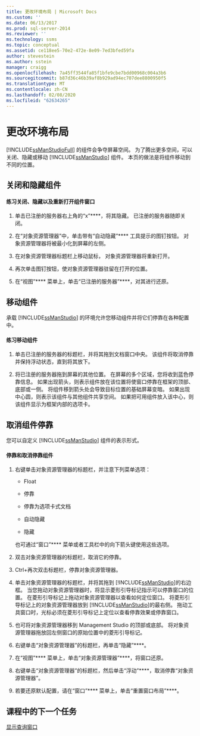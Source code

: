 ```yaml
---
title: 更改环境布局 | Microsoft Docs
ms.custom: ''
ms.date: 06/13/2017
ms.prod: sql-server-2014
ms.reviewer: ''
ms.technology: ssms
ms.topic: conceptual
ms.assetid: ce118ee5-70e2-472e-8e09-7ed3bfed59fa
author: stevestein
ms.author: sstein
manager: craigg
ms.openlocfilehash: 7a45ff3544fa85f1bfe9cbe7bdd00968c004a3b6
ms.sourcegitcommit: b87d36c46b39af8b929ad94ec707dee8800950f5
ms.translationtype: MT
ms.contentlocale: zh-CN
ms.lasthandoff: 02/08/2020
ms.locfileid: "62634265"
---
```

# <a name="change-the-environment-layout"></a>更改环境布局
  
  [!INCLUDE[ssManStudioFull](../../includes/ssmanstudiofull-md.md)] 的组件会争夺屏幕空间。 为了腾出更多空间，可以关闭、隐藏或移动 [!INCLUDE[ssManStudio](../../includes/ssmanstudio-md.md)] 组件。 本页的做法是将组件移动到不同的位置。  
  
## <a name="closing-and-hiding-components"></a>关闭和隐藏组件  
  
#### <a name="to-practice-closing-hiding-and-reopening-component-windows"></a>练习关闭、隐藏以及重新打开组件窗口  
  
1.  单击已注册的服务器右上角的“x”****，将其隐藏。 已注册的服务器随即关闭。  
  
2.  在“对象资源管理器”中，单击带有“自动隐藏”**** 工具提示的图钉按钮。 对象资源管理器将被最小化到屏幕的左侧。  
  
3.  在对象资源管理器标题栏上移动鼠标， 对象资源管理器将重新打开。  
  
4.  再次单击图钉按钮，使对象资源管理器驻留在打开的位置。  
  
5.  在“视图”**** 菜单上，单击“已注册的服务器”****，对其进行还原。  
  
## <a name="moving-components"></a>移动组件  
 承载 [!INCLUDE[ssManStudio](../../includes/ssmanstudio-md.md)] 的环境允许您移动组件并将它们停靠在各种配置中。  
  
#### <a name="to-practice-moving-components"></a>练习移动组件  
  
1.  单击已注册的服务器的标题栏，并将其拖到文档窗口中央。 该组件将取消停靠并保持浮动状态，直到将其放下。  
  
2.  将已注册的服务器拖到屏幕的其他位置。 在屏幕的多个区域，您将收到蓝色停靠信息。 如果出现箭头，则表示组件放在该位置将使窗口停靠在框架的顶部、底部或一侧。 将组件移到箭头处会导致目标位置的基础屏幕变暗。 如果出现中心圆，则表示该组件与其他组件共享空间。 如果把可用组件放入该中心，则该组件显示为框架内部的选项卡。  
  
## <a name="undocking-components"></a>取消组件停靠  
 您可以自定义 [!INCLUDE[ssManStudio](../../includes/ssmanstudio-md.md)] 组件的表示形式。  
  
#### <a name="to-dock-and-undock-components"></a>停靠和取消停靠组件  
  
1.  右键单击对象资源管理器的标题栏，并注意下列菜单选项：  
  
    -   Float  
  
    -   停靠  
  
    -   停靠为选项卡式文档  
  
    -   自动隐藏  
  
    -   隐藏  
  
     也可通过“窗口”**** 菜单或者工具栏中的向下箭头键使用这些选项。  
  
2.  双击对象资源管理器的标题栏，取消它的停靠。  
  
3.  Ctrl+再次双击标题栏，停靠对象资源管理器。  
  
4.  单击对象资源管理器的标题栏，并将其拖到 [!INCLUDE[ssManStudio](../../includes/ssmanstudio-md.md)]的右边框。 当您拖动对象资源管理器时，将显示菱形引导标记指示可以停靠窗口的位置。 在菱形引导标记上拖动对象资源管理器以查看如何定位窗口。 将菱形引导标记上的对象资源管理器放到 [!INCLUDE[ssManStudio](../../includes/ssmanstudio-md.md)]的最右侧。 拖动工具窗口时，光标必须在菱形引导标记上定位以查看停靠效果或停靠窗口。  
  
5.  也可将对象资源管理器移到 Management Studio 的顶部或底部。 将对象资源管理器拖放回左侧窗口的原始位置中的菱形引导标记。  
  
6.  右键单击“对象资源管理器”的标题栏，再单击“隐藏”****。  
  
7.  在“视图”**** 菜单上，单击“对象资源管理器”****，将窗口还原。  
  
8.  右键单击“对象资源管理器”的标题栏，然后单击“浮动”****，取消停靠“对象资源管理器”。  
  
9. 若要还原默认配置，请在“窗口”**** 菜单上，单击“重置窗口布局”****。  
  
## <a name="next-task-in-lesson"></a>课程中的下一个任务  
 [显示查询窗口](lesson-1-4-display-the-query-window.md)  
  
  
